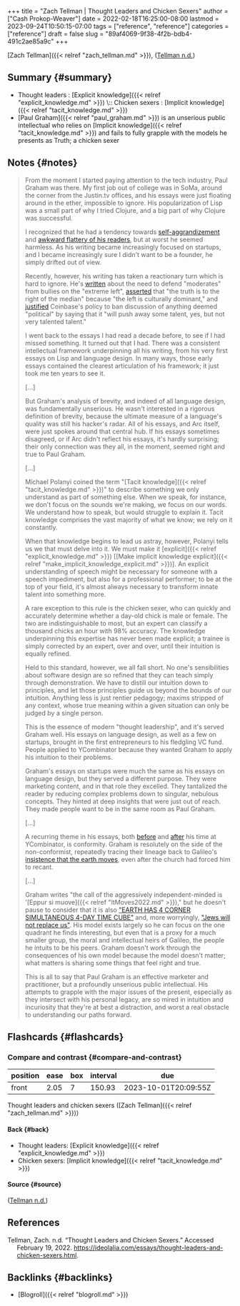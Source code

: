 +++
title = "Zach Tellman | Thought Leaders and Chicken Sexers"
author = ["Cash Prokop-Weaver"]
date = 2022-02-18T16:25:00-08:00
lastmod = 2023-09-24T10:50:15-07:00
tags = ["reference", "reference"]
categories = ["reference"]
draft = false
slug = "89af4069-9f38-4f2b-bdb4-491c2ae85a9c"
+++

[Zach Tellman]({{< relref "zach_tellman.md" >}}), (<a href="#citeproc_bib_item_1">Tellman n.d.</a>)


## Summary {#summary}

-   Thought leaders : [Explicit knowledge]({{< relref "explicit_knowledge.md" >}}) \\:: Chicken sexers : [Implicit knowledge]({{< relref "tacit_knowledge.md" >}})
-   [Paul Graham]({{< relref "paul_graham.md" >}}) is an unserious public intellectual who relies on [Implicit knowledge]({{< relref "tacit_knowledge.md" >}}) and fails to fully grapple with the models he presents as Truth; a chicken sexer


## Notes {#notes}

> From the moment I started paying attention to the tech industry, Paul Graham was there. My first job out of college was in SoMa, around the corner from the Justin.tv offices, and his essays were just floating around in the ether, impossible to ignore. His popularization of Lisp was a small part of why I tried Clojure, and a big part of why Clojure was successful.
>
> I recognized that he had a tendency towards [self-aggrandizement](http://www.paulgraham.com/avg.html) and [awkward flattery of his readers](http://www.paulgraham.com/nerds.html), but at worst he seemed harmless. As his writing became increasingly focused on startups, and I became increasingly sure I didn't want to be a founder, he simply drifted out of view.
>
> Recently, however, his writing has taken a reactionary turn which is hard to ignore. He's [written](http://www.paulgraham.com/mod.html) about the need to defend "moderates" from bullies on the "extreme left", [asserted](https://twitter.com/paulg/status/1334441961147822081) that "the truth is to the right of the median" because "the left is culturally dominant," and [justified](https://pbs.twimg.com/media/EjGX2-bU4AAWkUX?format=jpg&name=medium) Coinbase's policy to ban discussion of anything deemed "political" by saying that it "will push away some talent, yes, but not very talented talent."
>
> I went back to the essays I had read a decade before, to see if I had missed something. It turned out that I had. There was a consistent intellectual framework underpinning all his writing, from his very first essays on Lisp and language design. In many ways, those early essays contained the clearest articulation of his framework; it just took me ten years to see it.
>
> [...]
>
> But Graham's analysis of brevity, and indeed of all language design, was fundamentally unserious. He wasn't interested in a rigorous definition of brevity, because the ultimate measure of a language's quality was still his hacker's radar. All of his essays, and Arc itself, were just spokes around that central hub. If his essays sometimes disagreed, or if Arc didn't reflect his essays, it's hardly surprising; their only connection was they all, in the moment, seemed right and true to Paul Graham.
>
> [...]
>
> Michael Polanyi coined the term "[Tacit knowledge]({{< relref "tacit_knowledge.md" >}})" to describe something we only understand as part of something else. When we speak, for instance, we don't focus on the sounds we're making, we focus on our words. We understand how to speak, but would struggle to explain it. Tacit knowledge comprises the vast majority of what we know; we rely on it constantly.
>
> When that knowledge begins to lead us astray, however, Polanyi tells us we that must delve into it. We must make it [explicit]({{< relref "explicit_knowledge.md" >}}) [[Make implicit knowledge explicit]({{< relref "make_implicit_knowledge_explicit.md" >}})]. An explicit understanding of speech might be necessary for someone with a speech impediment, but also for a professional performer; to be at the top of your field, it's almost always necessary to transform innate talent into something more.
>
> A rare exception to this rule is the chicken sexer, who can quickly and accurately determine whether a day-old chick is male or female. The two are indistinguishable to most, but an expert can classify a thousand chicks an hour with 98% accuracy. The knowledge underpinning this expertise has never been made explicit; a trainee is simply corrected by an expert, over and over, until their intuition is equally refined.
>
> Held to this standard, however, we all fall short. No one's sensibilities about software design are so refined that they can teach simply through demonstration. We have to distill our intuition down to principles, and let those principles guide us beyond the bounds of our intuition. Anything less is just rentier pedagogy; maxims stripped of any context, whose true meaning within a given situation can only be judged by a single person.
>
> This is the essence of modern "thought leadership", and it's served Graham well. His essays on language design, as well as a few on startups, brought in the first entrepreneurs to his fledgling VC fund. People applied to YCombinator because they wanted Graham to apply his intuition to their problems.
>
> Graham's essays on startups were much the same as his essays on language design, but they served a different purpose. They were marketing content, and in that role they excelled. They tantalized the reader by reducing complex problems down to singular, nebulous concepts. They hinted at deep insights that were just out of reach. They made people want to be in the same room as Paul Graham.
>
> [...]
>
> A recurring theme in his essays, both [before](http://www.paulgraham.com/say.html) and [after](http://www.paulgraham.com/conformism.html) his time at YCombinator, is conformity. Graham is resolutely on the side of the non-conformist, repeatedly tracing their lineage back to Galileo's [insistence that the earth moves](https://en.wikipedia.org/wiki/And_yet_it_moves), even after the church had forced him to recant.
>
> [...]
>
> Graham writes "the call of the aggressively independent-minded is '[Eppur si muove]({{< relref "ItMoves2022.md" >}})," but he doesn't pause to consider that it is also ["EARTH HAS 4 CORNER SIMULTANEOUS 4-DAY TIME CUBE"](https://timecube.2enp.com/) and, more worryingly, ["Jews will not replace us"](https://en.wikipedia.org/wiki/White_genocide_conspiracy_theory). His model exists largely so he can focus on the one quadrant he finds interesting, but even that is a proxy for a much smaller group, the moral and intellectual heirs of Galileo, the people he intuits to be his peers. Graham doesn't work through the consequences of his own model because the model doesn't matter; what matters is sharing some things that feel right and true.
>
> This is all to say that Paul Graham is an effective marketer and practitioner, but a profoundly unserious public intellectual. His attempts to grapple with the major issues of the present, especially as they intersect with his personal legacy, are so mired in intuition and incuriosity that they're at best a distraction, and worst a real obstacle to understanding our paths forward.


## Flashcards {#flashcards}


### Compare and contrast {#compare-and-contrast}

| position | ease | box | interval | due                  |
|----------|------|-----|----------|----------------------|
| front    | 2.05 | 7   | 150.93   | 2023-10-01T20:09:55Z |

Thought leaders and chicken sexers ([Zach Tellman]({{< relref "zach_tellman.md" >}}))


#### Back {#back}

-   Thought leaders: [Explicit knowledge]({{< relref "explicit_knowledge.md" >}})
-   Chicken sexers: [Implicit knowledge]({{< relref "tacit_knowledge.md" >}})


#### Source {#source}

(<a href="#citeproc_bib_item_1">Tellman n.d.</a>)

## References

<style>.csl-entry{text-indent: -1.5em; margin-left: 1.5em;}</style><div class="csl-bib-body">
  <div class="csl-entry"><a id="citeproc_bib_item_1"></a>Tellman, Zach. n.d. “Thought Leaders and Chicken Sexers.” Accessed February 19, 2022. <a href="https://ideolalia.com/essays/thought-leaders-and-chicken-sexers.html">https://ideolalia.com/essays/thought-leaders-and-chicken-sexers.html</a>.</div>
</div>


## Backlinks {#backlinks}

-   [Blogroll]({{< relref "blogroll.md" >}})

